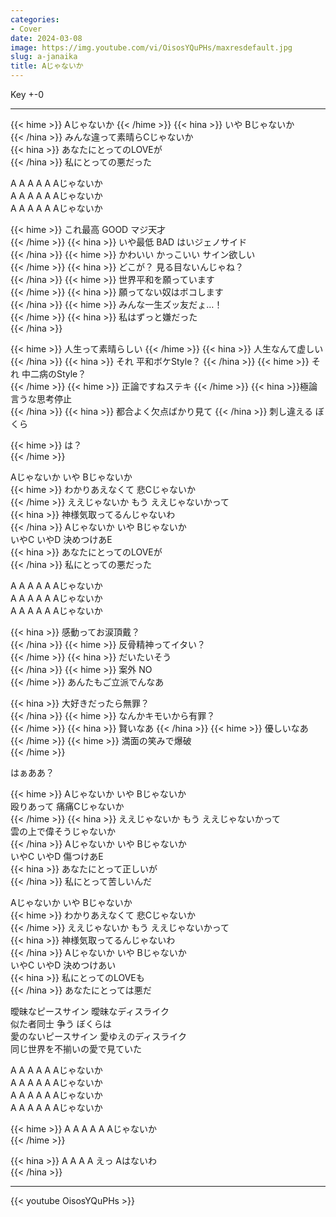 ```yaml
---
categories:
- Cover
date: 2024-03-08
image: https://img.youtube.com/vi/OisosYQuPHs/maxresdefault.jpg
slug: a-janaika
title: Aじゃないか
---
```



Key +-0

---

{{< hime >}}
Aじゃないか 
{{< /hime >}}
{{< hina >}}
いや Bじゃないか  
{{< /hina >}}
みんな違って素晴らCじゃないか  
{{< hina >}}
あなたにとってのLOVEが  
{{< /hina >}}
私にとっての悪だった  

A A A A A Aじゃないか  
A A A A A Aじゃないか  
A A A A A Aじゃないか  

{{< hime >}}
これ最高 GOOD マジ天才  
{{< /hime >}}
{{< hina >}}
いや最低 BAD はいジェノサイド  
{{< /hina >}}
{{< hime >}}
かわいい かっこいい サイン欲しい  
{{< /hime >}}
{{< hina >}}
どこが？ 見る目ないんじゃね？  
{{< /hina >}}
{{< hime >}}
世界平和を願っています  
{{< /hime >}}
{{< hina >}}
願ってない奴はボコします  
{{< /hina >}}
{{< hime >}}
みんな一生ズッ友だょ…！  
{{< /hime >}}
{{< hina >}}
私はずっと嫌だった  
{{< /hina >}}

{{< hime >}}
人生って素晴らしい 
{{< /hime >}}
{{< hina >}}
人生なんて虚しい  
{{< /hina >}}
{{< hina >}}
それ 平和ボケStyle？ 
{{< /hina >}}
{{< hime >}}
それ 中二病のStyle？  
{{< /hime >}}
{{< hime >}}
正論ですねステキ 
{{< /hime >}}
{{< hina >}}極論言うな思考停止  
{{< /hina >}}
{{< hina >}}
都合よく欠点ばかり見て 
{{< /hina >}}
刺し違える ぼくら  

{{< hime >}}
は？  
{{< /hime >}}

Aじゃないか いや Bじゃないか  
{{< hime >}}
わかりあえなくて 悲Cじゃないか  
{{< /hime >}}
ええじゃないか もう ええじゃないかって  
{{< hina >}}
神様気取ってるんじゃないわ  
{{< /hina >}}
Aじゃないか いや Bじゃないか  
いやC いやD 決めつけあE  
{{< hina >}}
あなたにとってのLOVEが  
{{< /hina >}}
私にとっての悪だった  

A A A A A Aじゃないか  
A A A A A Aじゃないか  
A A A A A Aじゃないか  

{{< hina >}}
感動ってお涙頂戴？  
{{< /hina >}}
{{< hime >}}
反骨精神ってイタい？  
{{< /hime >}}
{{< hina >}}
だいたいそう  
{{< /hina >}}
{{< hime >}}
案外 NO  
{{< /hime >}}
あんたもご立派でんなあ  

{{< hina >}}
大好きだったら無罪？  
{{< /hina >}}
{{< hime >}}
なんかキモいから有罪？  
{{< /hime >}}
{{< hina >}}
賢いなあ 
{{< /hina >}}
{{< hime >}}
優しいなあ  
{{< /hime >}}
{{< hime >}}
満面の笑みで爆破  
{{< /hime >}}

はぁああ？  

{{< hime >}}
Aじゃないか いや Bじゃないか  
殴りあって 痛痛Cじゃないか  
{{< /hime >}}
{{< hina >}}
ええじゃないか もう ええじゃないかって  
雲の上で偉そうじゃないか  
{{< /hina >}}
Aじゃないか いや Bじゃないか  
いやC いやD 傷つけあE  
{{< hina >}}
あなたにとって正しいが  
{{< /hina >}}
私にとって苦しいんだ  

Aじゃないか いや Bじゃないか  
{{< hime >}}
わかりあえなくて 悲Cじゃないか  
{{< /hime >}}
ええじゃないか もう ええじゃないかって  
{{< hina >}}
神様気取ってるんじゃないわ  
{{< /hina >}}
Aじゃないか いや Bじゃないか  
いやC いやD 決めつけあい  
{{< hina >}}
私にとってのLOVEも  
{{< /hina >}}
あなたにとっては悪だ  

曖昧なピースサイン 曖昧なディスライク  
似た者同士 争う ぼくらは  
愛のないピースサイン 愛ゆえのディスライク  
同じ世界を不揃いの愛で見ていた  

A A A A A Aじゃないか  
A A A A A Aじゃないか  
A A A A A Aじゃないか  
A A A A A Aじゃないか  

{{< hime >}}
A A A A A Aじゃないか  
{{< /hime >}}

{{< hina >}}
A A A A えっ Aはないわ  
{{< /hina >}}

---

{{< youtube OisosYQuPHs >}}